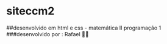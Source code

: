 # siteccm2
##desenvolvido em html e css - matemática II programação 1
###desenvolvido por : Rafael 🙌:raised_hands:
